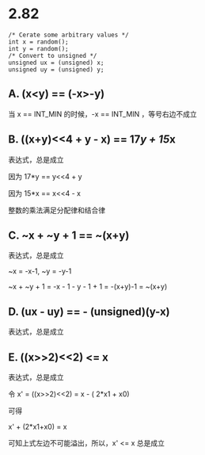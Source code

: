 # 2.82

```text
/* Cerate some arbitrary values */
int x = random();
int y = random();
/* Convert to unsigned */
unsigned ux = (unsigned) x;
unsigned uy = (unsigned) y;
```

## A. (x<y) == (-x>-y)

当 x == INT_MIN 的时候，-x == INT_MIN ，等号右边不成立

## B. ((x+y)<<4 + y - x) == 17*y + 15*x

表达式，总是成立

因为 17*y == y<<4 + y

因为 15*x == x<<4 - x

整数的乘法满足分配律和结合律

## C. ~x + ~y + 1 == ~(x+y)

表达式，总是成立

~x = -x-1, ~y = -y-1

~x + ~y + 1 = -x - 1 - y - 1 + 1 = -(x+y)-1 = ~(x+y)

## D. (ux - uy) == - (unsigned)(y-x)

表达式，总是成立




## E. ((x>>2)<<2) <= x

表达式，总是成立

令 x' = ((x>>2)<<2) = x - ( 2*x1 + x0)

可得

x' + (2*x1+x0) = x

可知上式左边不可能溢出，所以，x' <= x 总是成立